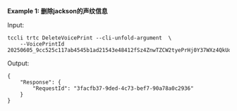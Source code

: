 **Example 1: 删除jackson的声纹信息**



Input: 

```
tccli trtc DeleteVoicePrint --cli-unfold-argument  \
    --VoicePrintId 20250605_9cc525c117ab4545b1ad21543e48412fSz4ZnwTZCW2tyePrHj0Y37WXz4QkUoLvT9P_eRVqiw
```

Output: 
```
{
    "Response": {
        "RequestId": "3facfb37-9ded-4c73-bef7-90a78a0c2936"
    }
}
```

